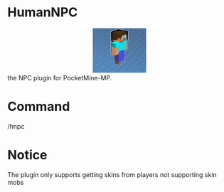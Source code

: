 # HumanNPC
<center><img src='icon.png' width=120 height=100</img></center>
the NPC plugin for PocketMine-MP.

# Command
/hnpc

# Notice
The plugin only supports getting skins from players not supporting skin mobs

